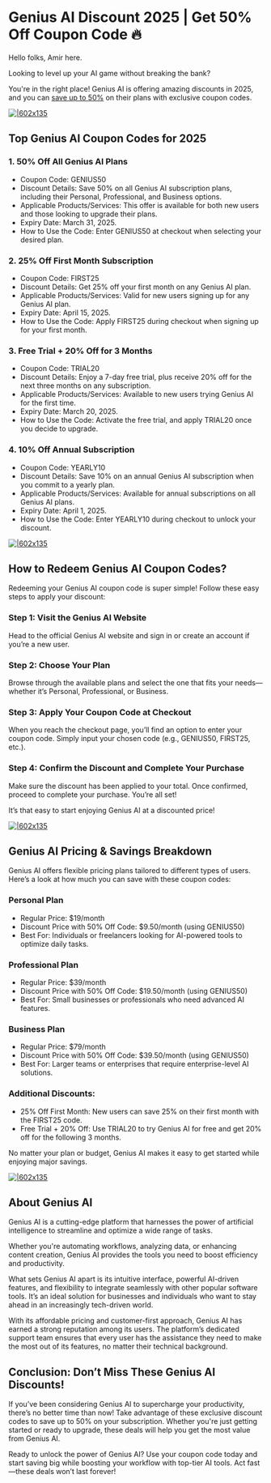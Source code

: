 # Genius AI Discount 2025 | Get 50% Off Coupon Code 🔥

Hello folks, Amir here.

Looking to level up your AI game without breaking the bank?

You're in the right place! Genius AI is offering amazing discounts in 2025, and you can [save up to 50%](https://genius.ai?fpr=shadow) on their plans with exclusive coupon codes.

[![|602x135](https://lh7-rt.googleusercontent.com/docsz/AD_4nXfkYzNG3l_opTKBA9SYHAHJf0pDGDq7gca_K1n4-3sHOCaxgwriHxDqTxm7CRkg7b2qbtp4UBWtrz1ywBSD46u7Q-oK11KBYEDnJLJ7Vp729NicGu0MhKSgD1MIhFUg0OXIdShBuw?key=-4MwfXc_XHrvQ-UrKLn85GOR)](https://genius.ai?fpr=shadow)

## Top Genius AI Coupon Codes for 2025

### 1. 50% Off All Genius AI Plans

* Coupon Code: GENIUS50
* Discount Details: Save 50% on all Genius AI subscription plans, including their Personal, Professional, and Business options.
* Applicable Products/Services: This offer is available for both new users and those looking to upgrade their plans.
* Expiry Date: March 31, 2025.
* How to Use the Code: Enter GENIUS50 at checkout when selecting your desired plan.

### 2. 25% Off First Month Subscription

* Coupon Code: FIRST25
* Discount Details: Get 25% off your first month on any Genius AI plan.
* Applicable Products/Services: Valid for new users signing up for any Genius AI plan.
* Expiry Date: April 15, 2025.
* How to Use the Code: Apply FIRST25 during checkout when signing up for your first month.

### 3. Free Trial + 20% Off for 3 Months

* Coupon Code: TRIAL20
* Discount Details: Enjoy a 7-day free trial, plus receive 20% off for the next three months on any subscription.
* Applicable Products/Services: Available to new users trying Genius AI for the first time.
* Expiry Date: March 20, 2025.
* How to Use the Code: Activate the free trial, and apply TRIAL20 once you decide to upgrade.

### 4. 10% Off Annual Subscription

* Coupon Code: YEARLY10
* Discount Details: Save 10% on an annual Genius AI subscription when you commit to a yearly plan.
* Applicable Products/Services: Available for annual subscriptions on all Genius AI plans.
* Expiry Date: April 1, 2025.
* How to Use the Code: Enter YEARLY10 during checkout to unlock your discount.

[![|602x135](https://lh7-rt.googleusercontent.com/docsz/AD_4nXfkYzNG3l_opTKBA9SYHAHJf0pDGDq7gca_K1n4-3sHOCaxgwriHxDqTxm7CRkg7b2qbtp4UBWtrz1ywBSD46u7Q-oK11KBYEDnJLJ7Vp729NicGu0MhKSgD1MIhFUg0OXIdShBuw?key=-4MwfXc_XHrvQ-UrKLn85GOR)](https://genius.ai?fpr=shadow)

## How to Redeem Genius AI Coupon Codes?

Redeeming your Genius AI coupon code is super simple! Follow these easy steps to apply your discount:

### Step 1: Visit the Genius AI Website

Head to the official Genius AI website and sign in or create an account if you’re a new user.

### Step 2: Choose Your Plan

Browse through the available plans and select the one that fits your needs—whether it’s Personal, Professional, or Business.

### Step 3: Apply Your Coupon Code at Checkout

When you reach the checkout page, you’ll find an option to enter your coupon code. Simply input your chosen code (e.g., GENIUS50, FIRST25, etc.).

### Step 4: Confirm the Discount and Complete Your Purchase

Make sure the discount has been applied to your total. Once confirmed, proceed to complete your purchase. You’re all set!

It’s that easy to start enjoying Genius AI at a discounted price!

[![|602x135](https://lh7-rt.googleusercontent.com/docsz/AD_4nXfkYzNG3l_opTKBA9SYHAHJf0pDGDq7gca_K1n4-3sHOCaxgwriHxDqTxm7CRkg7b2qbtp4UBWtrz1ywBSD46u7Q-oK11KBYEDnJLJ7Vp729NicGu0MhKSgD1MIhFUg0OXIdShBuw?key=-4MwfXc_XHrvQ-UrKLn85GOR)](https://genius.ai?fpr=shadow)

## Genius AI Pricing & Savings Breakdown

Genius AI offers flexible pricing plans tailored to different types of users. Here’s a look at how much you can save with these coupon codes:

### Personal Plan

* Regular Price: $19/month
* Discount Price with 50% Off Code: $9.50/month (using GENIUS50)
* Best For: Individuals or freelancers looking for AI-powered tools to optimize daily tasks.

### Professional Plan

* Regular Price: $39/month
* Discount Price with 50% Off Code: $19.50/month (using GENIUS50)
* Best For: Small businesses or professionals who need advanced AI features.

### Business Plan

* Regular Price: $79/month
* Discount Price with 50% Off Code: $39.50/month (using GENIUS50)
* Best For: Larger teams or enterprises that require enterprise-level AI solutions.

### Additional Discounts:

* 25% Off First Month: New users can save 25% on their first month with the FIRST25 code.
* Free Trial + 20% Off: Use TRIAL20 to try Genius AI for free and get 20% off for the following 3 months.

No matter your plan or budget, Genius AI makes it easy to get started while enjoying major savings.

[![|602x135](https://lh7-rt.googleusercontent.com/docsz/AD_4nXfkYzNG3l_opTKBA9SYHAHJf0pDGDq7gca_K1n4-3sHOCaxgwriHxDqTxm7CRkg7b2qbtp4UBWtrz1ywBSD46u7Q-oK11KBYEDnJLJ7Vp729NicGu0MhKSgD1MIhFUg0OXIdShBuw?key=-4MwfXc_XHrvQ-UrKLn85GOR)](https://genius.ai?fpr=shadow)

## About Genius AI

Genius AI is a cutting-edge platform that harnesses the power of artificial intelligence to streamline and optimize a wide range of tasks.

Whether you're automating workflows, analyzing data, or enhancing content creation, Genius AI provides the tools you need to boost efficiency and productivity.

What sets Genius AI apart is its intuitive interface, powerful AI-driven features, and flexibility to integrate seamlessly with other popular software tools. It’s an ideal solution for businesses and individuals who want to stay ahead in an increasingly tech-driven world.

With its affordable pricing and customer-first approach, Genius AI has earned a strong reputation among its users. The platform’s dedicated support team ensures that every user has the assistance they need to make the most out of its features, no matter their technical background.

## Conclusion: Don’t Miss These Genius AI Discounts!

If you’ve been considering Genius AI to supercharge your productivity, there’s no better time than now! Take advantage of these exclusive discount codes to save up to 50% on your subscription. Whether you're just getting started or ready to upgrade, these deals will help you get the most value from Genius AI.

Ready to unlock the power of Genius AI? Use your coupon code today and start saving big while boosting your workflow with top-tier AI tools. Act fast—these deals won’t last forever!
